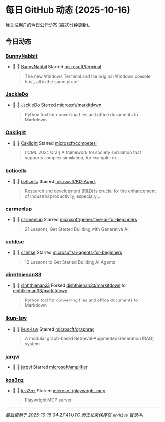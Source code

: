 # 每日 GitHub 动态 (2025-10-16)

我关注用户的今日公开动态 (每20分钟更新)。

## 今日动态

### [BunnyNabbit](https://github.com/BunnyNabbit)
- 🌟 👤 [BunnyNabbit](https://github.com/BunnyNabbit) Starred [microsoft/terminal](https://github.com/microsoft/terminal)
  > The new Windows Terminal and the original Windows console host, all in the same place!

### [JackieDo](https://github.com/JackieDo)
- 🌟 👤 [JackieDo](https://github.com/JackieDo) Starred [microsoft/markitdown](https://github.com/microsoft/markitdown)
  > Python tool for converting files and office documents to Markdown.

### [Oaklight](https://github.com/Oaklight)
- 🌟 👤 [Oaklight](https://github.com/Oaklight) Starred [microsoft/competeai](https://github.com/microsoft/competeai)
  > [ICML 2024 Oral] A framework for society simulation that supports complex simulation, for example: m...

### [boticello](https://github.com/boticello)
- 🌟 👤 [boticello](https://github.com/boticello) Starred [microsoft/RD-Agent](https://github.com/microsoft/RD-Agent)
  > Research and development (R&D) is crucial for the enhancement of industrial productivity, especially...

### [carmenlup](https://github.com/carmenlup)
- 🌟 👤 [carmenlup](https://github.com/carmenlup) Starred [microsoft/generative-ai-for-beginners](https://github.com/microsoft/generative-ai-for-beginners)
  > 21 Lessons, Get Started Building with Generative AI 

### [cchitse](https://github.com/cchitse)
- 🌟 👤 [cchitse](https://github.com/cchitse) Starred [microsoft/ai-agents-for-beginners](https://github.com/microsoft/ai-agents-for-beginners)
  > 12 Lessons to Get Started Building AI Agents

### [dinhthienan33](https://github.com/dinhthienan33)
- 🍴 👤 [dinhthienan33](https://github.com/dinhthienan33) Forked [dinhthienan33/markitdown](https://github.com/dinhthienan33/markitdown) to [dinhthienan33/markitdown](https://github.com/dinhthienan33/markitdown)
  > Python tool for converting files and office documents to Markdown.

### [ikun-lsw](https://github.com/ikun-lsw)
- 🌟 👤 [ikun-lsw](https://github.com/ikun-lsw) Starred [microsoft/graphrag](https://github.com/microsoft/graphrag)
  > A modular graph-based Retrieval-Augmented Generation (RAG) system

### [jarqvi](https://github.com/jarqvi)
- 🌟 👤 [jarqvi](https://github.com/jarqvi) Starred [microsoft/amplifier](https://github.com/microsoft/amplifier)

### [kos3nz](https://github.com/kos3nz)
- 🌟 👤 [kos3nz](https://github.com/kos3nz) Starred [microsoft/playwright-mcp](https://github.com/microsoft/playwright-mcp)
  > Playwright MCP server


---
*最后更新于 2025-10-16 04:27:41 UTC*
*历史记录保存在 `archive` 目录中。*
